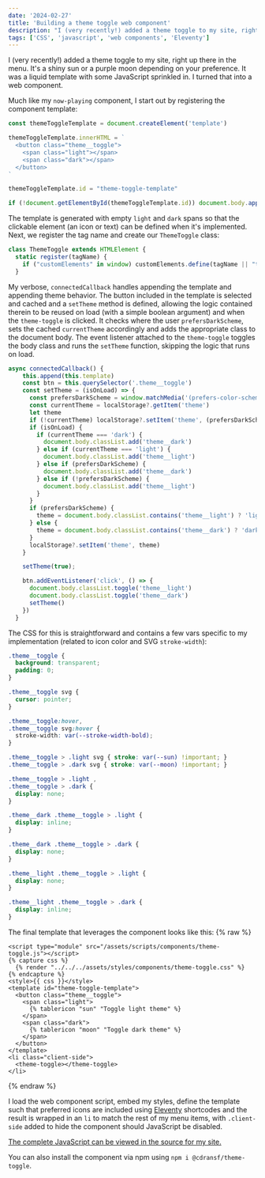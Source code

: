 ```yaml
---
date: '2024-02-27'
title: 'Building a theme toggle web component'
description: "I (very recently!) added a theme toggle to my site, right up there in the menu. It's a shiny sun or a purple moon depending on your preference. It was a liquid template with some JavaScript sprinkled in. I turned that into a web component."
tags: ['CSS', 'javascript', 'web components', 'Eleventy']
---
```

I (very recently!) added a theme toggle to my site, right up there in the menu. It's a shiny sun or a purple moon depending on your preference. It was a liquid template with some JavaScript sprinkled in. I turned that into a web component.<!-- excerpt -->

Much like my `now-playing` component, I start out by registering the component template:

```javascript
const themeToggleTemplate = document.createElement('template')

themeToggleTemplate.innerHTML = `
  <button class="theme__toggle">
    <span class="light"></span>
    <span class="dark"></span>
  </button>
`

themeToggleTemplate.id = "theme-toggle-template"

if (!document.getElementById(themeToggleTemplate.id)) document.body.appendChild(themeToggleTemplate)
```

The template is generated with empty `light` and `dark` spans so that the clickable element (an icon or text) can be defined when it's implemented. Next, we register the tag name and create our `ThemeToggle` class:

```javascript
class ThemeToggle extends HTMLElement {
  static register(tagName) {
    if ("customElements" in window) customElements.define(tagName || "theme-toggle", ThemeToggle)
  }
```

My verbose, `connectedCallback` handles appending the template and appending theme behavior. The button included in the template is selected and cached and a `setTheme` method is defined, allowing the logic contained therein to be reused on load (with a simple boolean argument) and when the `theme-toggle` is clicked. It checks where the user `prefersDarkScheme`, sets the cached `currentTheme` accordingly and adds the appropriate class to the document body. The event listener attached to the `theme-toggle` toggles the body class and runs the `setTheme` function, skipping the logic that runs on load.

```javascript
async connectedCallback() {
    this.append(this.template)
    const btn = this.querySelector('.theme__toggle')
    const setTheme = (isOnLoad) => {
      const prefersDarkScheme = window.matchMedia('(prefers-color-scheme: dark)').matches
      const currentTheme = localStorage?.getItem('theme')
      let theme
      if (!currentTheme) localStorage?.setItem('theme', (prefersDarkScheme ? 'dark' : 'light'))
      if (isOnLoad) {
        if (currentTheme === 'dark') {
          document.body.classList.add('theme__dark')
        } else if (currentTheme === 'light') {
          document.body.classList.add('theme__light')
        } else if (prefersDarkScheme) {
          document.body.classList.add('theme__dark')
        } else if (!prefersDarkScheme) {
          document.body.classList.add('theme__light')
        }
      }
      if (prefersDarkScheme) {
        theme = document.body.classList.contains('theme__light') ? 'light' : 'dark'
      } else {
        theme = document.body.classList.contains('theme__dark') ? 'dark' : 'light'
      }
      localStorage?.setItem('theme', theme)
    }

    setTheme(true);

    btn.addEventListener('click', () => {
      document.body.classList.toggle('theme__light')
      document.body.classList.toggle('theme__dark')
      setTheme()
    })
  }
```

The CSS for this is straightforward and contains a few vars specific to my implementation (related to icon color and SVG `stroke-width`):

```css
.theme__toggle {
  background: transparent;
  padding: 0;
}

.theme__toggle svg {
  cursor: pointer;
}

.theme__toggle:hover,
.theme__toggle svg:hover {
  stroke-width: var(--stroke-width-bold);
}

.theme__toggle > .light svg { stroke: var(--sun) !important; }
.theme__toggle > .dark svg { stroke: var(--moon) !important; }

.theme__toggle > .light ,
.theme__toggle > .dark {
  display: none;
}

.theme__dark .theme__toggle > .light {
  display: inline;
}

.theme__dark .theme__toggle > .dark {
  display: none;
}

.theme__light .theme__toggle > .light {
  display: none;
}

.theme__light .theme__toggle > .dark {
  display: inline;
}
```

The final template that leverages the component looks like this:
{% raw %}
```liquid
<script type="module" src="/assets/scripts/components/theme-toggle.js"></script>
{% capture css %}
  {% render "../../../assets/styles/components/theme-toggle.css" %}
{% endcapture %}
<style>{{ css }}</style>
<template id="theme-toggle-template">
  <button class="theme__toggle">
    <span class="light">
      {% tablericon "sun" "Toggle light theme" %}
    </span>
    <span class="dark">
      {% tablericon "moon" "Toggle dark theme" %}
    </span>
  </button>
</template>
<li class="client-side">
  <theme-toggle></theme-toggle>
</li>
```
{% endraw %}

I load the web component script, embed my styles, define the template such that preferred icons are included using [Eleventy](https://www.11ty.dev/) shortcodes and the result is wrapped in an `li` to match the rest of my menu items, with `.client-side` added to hide the component should JavaScript be disabled.

[The complete JavaScript can be viewed in the source for my site.](https://github.com/cdransf/coryd.dev/blob/main/src/assets/scripts/components/theme-toggle.js)

You can also install the component via npm using `npm i @cdransf/theme-toggle`.